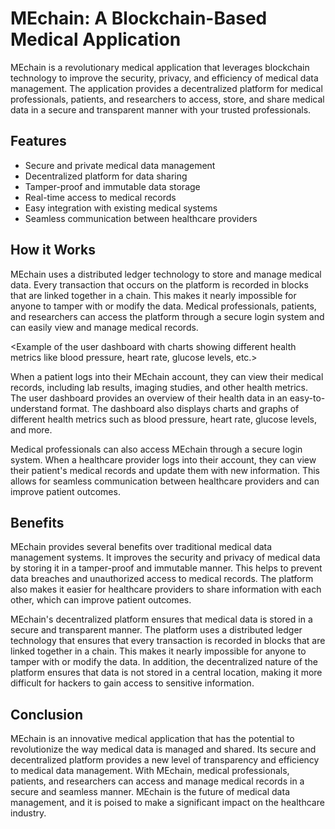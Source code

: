 # MEchain: A Blockchain-Based Medical Application

MEchain is a revolutionary medical application that leverages blockchain technology to improve the security, privacy, and efficiency of medical data management. The application provides a decentralized platform for medical professionals, patients, and researchers to access, store, and share medical data in a secure and transparent manner with your trusted professionals.

## Features

- Secure and private medical data management
- Decentralized platform for data sharing
- Tamper-proof and immutable data storage
- Real-time access to medical records
- Easy integration with existing medical systems
- Seamless communication between healthcare providers

## How it Works

MEchain uses a distributed ledger technology to store and manage medical data. Every transaction that occurs on the platform is recorded in blocks that are linked together in a chain. This makes it nearly impossible for anyone to tamper with or modify the data. Medical professionals, patients, and researchers can access the platform through a secure login system and can easily view and manage medical records.

<Example of the user dashboard with charts showing different health metrics like blood pressure, heart rate, glucose levels, etc.>

When a patient logs into their MEchain account, they can view their medical records, including lab results, imaging studies, and other health metrics. The user dashboard provides an overview of their health data in an easy-to-understand format. The dashboard also displays charts and graphs of different health metrics such as blood pressure, heart rate, glucose levels, and more.

Medical professionals can also access MEchain through a secure login system. When a healthcare provider logs into their account, they can view their patient's medical records and update them with new information. This allows for seamless communication between healthcare providers and can improve patient outcomes.

## Benefits

MEchain provides several benefits over traditional medical data management systems. It improves the security and privacy of medical data by storing it in a tamper-proof and immutable manner. This helps to prevent data breaches and unauthorized access to medical records. The platform also makes it easier for healthcare providers to share information with each other, which can improve patient outcomes.

MEchain's decentralized platform ensures that medical data is stored in a secure and transparent manner. The platform uses a distributed ledger technology that ensures that every transaction is recorded in blocks that are linked together in a chain. This makes it nearly impossible for anyone to tamper with or modify the data. In addition, the decentralized nature of the platform ensures that data is not stored in a central location, making it more difficult for hackers to gain access to sensitive information.

## Conclusion

MEchain is an innovative medical application that has the potential to revolutionize the way medical data is managed and shared. Its secure and decentralized platform provides a new level of transparency and efficiency to medical data management. With MEchain, medical professionals, patients, and researchers can access and manage medical records in a secure and seamless manner. MEchain is the future of medical data management, and it is poised to make a significant impact on the healthcare industry.
